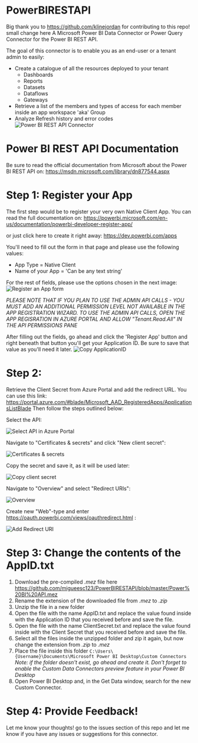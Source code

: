 # PowerBIRESTAPI
Big thank you to https://github.com/klinejordan for contributing to this repo! 
small change here
A Microsoft Power BI Data Connector or Power Query Connector for the Power BI REST API.

The goal of this connector is to enable you as an end-user or a tenant admin to easily:
- Create a catalogue of all the resources deployed to your tenant
    - Dashboards
    - Reports
    - Datasets
    - Dataflows
    - Gateways
- Retrieve a list of the members and types of access for each member inside an app workspace 'aka' Group
- Analyze Refresh history and error codes
![Power BI REST API Connector](https://i.ibb.co/m8tBdtM/PBIRESTAPI.png)

# Power BI REST API Documentation
Be sure to read the official documentation from Microsoft about the Power BI REST API on:
https://msdn.microsoft.com/library/dn877544.aspx

# Step 1: Register your App
The first step would be to register your very own Native Client App. You can read the full documentation on:
https://powerbi.microsoft.com/en-us/documentation/powerbi-developer-register-app/

or just click here to create it right away:
https://dev.powerbi.com/apps

You'll need to fill out the form in that page and please use the following values:
- App Type = Native Client
- Name of your App = 'Can be any text string'

For the rest of fields, please use the options chosen in the next image: 
![Register an App form](https://i.ibb.co/Trn7XTz/1-Register.png)

*PLEASE NOTE THAT IF YOU PLAN TO USE THE ADMIN API CALLS - YOU MUST ADD AN ADDITIONAL PERMISSION LEVEL NOT AVAILABLE IN THE APP REGISTRATION WIZARD. TO USE THE ADMIN API CALLS, OPEN THE APP REGISRATION IN AZURE PORTAL AND ALLOW "Tenant.Read.All" IN THE API PERMISSIONS PANE*

After filling out the fields, go ahead and click the 'Register App' button and right beneath that button you'll get your Application ID. Be sure to save that value as you'll need it later.
![Copy ApplicationID](https://i.ibb.co/jGnkq8G/2-Copy-App-Id.png)

# Step 2:
Retrieve the Client Secret from Azure Portal and add the redirect URL. 
You can use this link: https://portal.azure.com/#blade/Microsoft_AAD_RegisteredApps/ApplicationsListBlade 
Then follow the steps outlined below:

Select the API:

![Select API in Azure Portal]( https://i.ibb.co/VDj9Fs1/3-Adjust-In-Azure-Portal.png)

Navigate to "Certificates & secrets" and click "New client secret":

![Certificates & secrets]( https://i.ibb.co/CMss69q/4-Create-New-Clien-Secret.png)

Copy the secret and save it, as it will be used later:

![Copy client secret]( https://i.ibb.co/94N9YCx/5-Copy-Client-Secret.png)

Navigate to "Overview" and select "Redirect URIs":

![Overview]( https://i.ibb.co/bgjLXFn/6-Add-Redirect-URL.png)

Create new "Web"-type and enter https://oauth.powerbi.com/views/oauthredirect.html  :

![Add Redirect URI]( https://i.ibb.co/NT31Cb7/7-Redirect-URL2.png)

# Step 3: Change the contents of the AppID.txt
1. Download the pre-compiled *.mez* file here https://github.com/migueesc123/PowerBIRESTAPI/blob/master/Power%20BI%20API.mez
2. Rename the extension of the downloaded file from *.mez* to *.zip*
3. Unzip the file in a new folder
4. Open the file with the name AppID.txt and replace the value found inside with the Application ID that you received before and save the file.
5. Open the file with the name ClientSecret.txt and replace the value found inside with the Client Secret that you received before and save the file.
5. Select all the files inside the unzipped folder and zip it again, but now change the extension from *.zip* to *.mez*
6. Place the file inside this folder ```C:\Users\{Username}\Documents\Microsoft Power BI Desktop\Custom Connectors```
    *Note: if the folder doesn't exist, go ahead and create it. Don't forget to enable the Custom Data Connectors preview feature in your Power BI Desktop*
7. Open Power BI Desktop and, in the Get Data window, search for the new Custom Connector.

# Step 4: Provide Feedback!
Let me know your thoughts! go to the issues section of this repo and let me know if you have any issues or suggestions for this connector.
